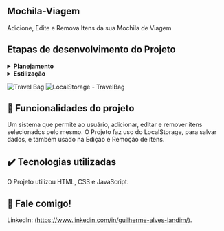 ## Mochila-Viagem

 Adicione, Edite e Remova Itens da sua Mochila de Viagem

## Etapas de desenvolvimento do Projeto

<details>
 <summary><b>Planejamento</b></summary>
   Inicialmente, estruturei os elementos da página, aplicando o Flex Box no posicionamento desses elementos. Após as etapas de estruturação da página, posicionamento e estilização, foquei em adicionar funcionalidade aos botões.
</details>

<details>
  <summary><b>Estilização</b></summary>
    Após a estruturação, finalizei o site, adicionando Cores e estilizando Textos e Bordas.
</details>

![Travel Bag](https://user-images.githubusercontent.com/79064185/218836453-3f73e400-c283-473c-aa4b-727ae82eaacc.png)
![LocalStorage - TravelBag](https://user-images.githubusercontent.com/79064185/218837464-1a3e9516-e8df-43ab-9754-f7e0bff3ef87.png)

## 🔨 Funcionalidades do projeto

Um sistema que permite ao usuário, adicionar, editar e remover itens selecionados pelo mesmo. O Projeto faz uso do LocalStorage, para salvar dados, e também usado na Edição e Remoção de itens.

## ✔️ Tecnologias utilizadas

O Projeto utilizou HTML, CSS e JavaScript.

## 💭 Fale comigo!

LinkedIn: (https://www.linkedin.com/in/guilherme-alves-landim/).
 
